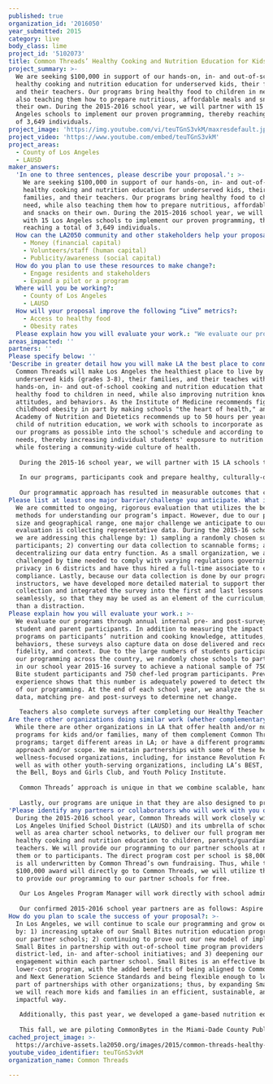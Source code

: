 ```yaml
---
published: true
organization_id: '2016050'
year_submitted: 2015
category: live
body_class: lime
project_id: '5102073'
title: Common Threads’ Healthy Cooking and Nutrition Education for Kids and Families
project_summary: >-
  We are seeking $100,000 in support of our hands-on, in- and out-of-school
  healthy cooking and nutrition education for underserved kids, their families,
  and their teachers. Our programs bring healthy food to children in need, while
  also teaching them how to prepare nutritious, affordable meals and snacks on
  their own. During the 2015-2016 school year, we will partner with 15 Los
  Angeles schools to implement our proven programming, thereby reaching a total
  of 3,649 individuals. 
project_image: 'https://img.youtube.com/vi/teuTGnS3vkM/maxresdefault.jpg'
project_video: 'https://www.youtube.com/embed/teuTGnS3vkM'
project_areas:
  - County of Los Angeles
  - LAUSD
maker_answers:
  'In one to three sentences, please describe your proposal.': >-
    We are seeking $100,000 in support of our hands-on, in- and out-of-school
    healthy cooking and nutrition education for underserved kids, their
    families, and their teachers. Our programs bring healthy food to children in
    need, while also teaching them how to prepare nutritious, affordable meals
    and snacks on their own. During the 2015-2016 school year, we will partner
    with 15 Los Angeles schools to implement our proven programming, thereby
    reaching a total of 3,649 individuals. 
  How can the LA2050 community and other stakeholders help your proposal succeed?:
    - Money (financial capital)
    - Volunteers/staff (human capital)
    - Publicity/awareness (social capital)
  How do you plan to use these resources to make change?:
    - Engage residents and stakeholders
    - Expand a pilot or a program
  Where will you be working?:
    - County of Los Angeles
    - LAUSD
  How will your proposal improve the following “Live” metrics?:
    - Access to healthy food
    - Obesity rates
  Please explain how you will evaluate your work.: "We evaluate our programs through annual internal pre- and post-surveys of student and parent participants. In addition to measuring the impact of our programs on participants’ nutrition and cooking knowledge, attitudes, and behaviors, these surveys also capture data on dose delivered and received, fidelity, and context. Due to the large numbers of students participating in our programming across the country, we randomly chose schools to participate in our school year 2015-16 survey to achieve a national sample of 750 Small Bite student participants and 750 chef-led program participants. Previous experience shows that this number is adequately powered to detect the effect of our programming. At the end of each school year, we analyze the survey data, matching pre- and post-surveys to determine net change.\r\n\r\nTeachers also complete surveys after completing our Healthy Teacher Training and are able to provide feedback on and suggestions for the training."
areas_impacted: ''
partners: ''
Please specify below: ''
'Describe in greater detail how you will make LA the best place to connect:': >-
  Common Threads will make Los Angeles the healthiest place to live by providing
  underserved kids (grades 3-8), their families, and their teaches with
  hands-on, in- and out-of-school cooking and nutrition education that brings
  healthy food to children in need, while also improving nutrition knowledge,
  attitudes, and behaviors. As the Institute of Medicine recommends fighting
  childhood obesity in part by making schools "the heart of health," and the
  Academy of Nutrition and Dietetics recommends up to 50 hours per year per
  child of nutrition education, we work with schools to incorporate as many of
  our programs as possible into the school's schedule and according to their
  needs, thereby increasing individual students' exposure to nutrition education
  while fostering a community-wide culture of health. 
   
   During the 2015-16 school year, we will partner with 15 LA schools to expand our programming, reaching 1,000 more kids, parents/guardians, and teachers than we did during the previous year. Specifically, we will engage up to 3,649 individuals in up to 140 distinct program sessions (for a total of over 33,200 program hours) and will provide these individuals with up to 27,442 healthy meals and snacks they have prepared themselves. Because food insecurity and other factors related to poverty can contribute to obesity, we specifically target schools where at least 80% of students are eligible for free or reduced price lunch. 
   
   In our programs, participants cook and prepare healthy, culturally-diverse meals and snacks from scratch with affordable ingredients and an emphasis on whole grains, fresh fruits and vegetables, and less fat and sodium – and thereby not only receive nutritious food during our programs, but also gain the skills and knowledge needed to cook and eat healthy on their own. Programs include: a Cooking Skills and World Cuisine afterschool program; an in-school, teacher-led Small Bites nutrition education program and Garden Classes; Parent Workshops; family Grocery Store Tours; Family and Teacher Cooking Classes; and Healthy Teacher Trainings. 
   
   Our programmatic approach has resulted in measurable outcomes that create a strong foundation for a future of improved personal health. Indeed, our school year 2013-14 evaluation results showed that, of students with room to improve, 81% improved their nutrition knowledge, 43% increased their preference for healthy food, and 51% of students increased their vegetable consumption.
Please list at least one major barrier/challenge you anticipate. What is your strategy for overcoming these obstacles?: >-
  We are committed to ongoing, rigorous evaluation that utilizes the best
  methods for understanding our program’s impact. However, due to our programs’
  size and geographical range, one major challenge we anticipate to our
  evaluation is collecting representative data. During the 2015-16 school year,
  we are addressing this challenge by: 1) sampling a randomly chosen subset of
  participants; 2) converting our data collection to scannable forms; and 3)
  decentralizing our data entry function. As a small organization, we are also
  challenged by time needed to comply with varying regulations governing student
  privacy in 6 districts and have thus hired a full-time associate to ensure
  compliance. Lastly, because our data collection is done by our program
  instructors, we have developed more detailed material to support them in this
  collection and integrated the survey into the first and last lessons more
  seamlessly, so that they may be used as an element of the curriculum, rather
  than a distraction.
Please explain how you will evaluate your work.: >-
  We evaluate our programs through annual internal pre- and post-surveys of
  student and parent participants. In addition to measuring the impact of our
  programs on participants’ nutrition and cooking knowledge, attitudes, and
  behaviors, these surveys also capture data on dose delivered and received,
  fidelity, and context. Due to the large numbers of students participating in
  our programming across the country, we randomly chose schools to participate
  in our school year 2015-16 survey to achieve a national sample of 750 Small
  Bite student participants and 750 chef-led program participants. Previous
  experience shows that this number is adequately powered to detect the effect
  of our programming. At the end of each school year, we analyze the survey
  data, matching pre- and post-surveys to determine net change.
   
   Teachers also complete surveys after completing our Healthy Teacher Training and are able to provide feedback on and suggestions for the training.
Are there other organizations doing similar work (whether complementary or competitive)? What is unique about your proposed approach?: >-
  While there are other organizations in LA that offer health and/or nutrition
  programs for kids and/or families, many of them complement Common Threads’
  programs; target different areas in LA; or have a different programmatic
  approach and/or scope. We maintain partnerships with some of these health and
  wellness-focused organizations, including, for instance Revolution Foods, as
  well as with other youth-serving organizations, including LA’s BEST, Beyond
  the Bell, Boys and Girls Club, and Youth Policy Institute.
   
   Common Threads’ approach is unique in that we combine scalable, hands-on intensive cooking programs and nutrition education curricula with parent engagement and teacher trainings to maximize impact and create a culture of wellness in our partner schools. Additionally, by working with schools to implement as many of our complementary programs as possible and aligning our programs to local wellness policies, we further help foster a school-wide culture of health. Moreover, our programmatic approach goes beyond simply promoting nutrition and good health by utilizing research-based curriculum – created and refined in-house by our curriculum staff with input from educators, chefs, and nutritionists – to educate participants on how to adopt, practice, and maintain healthy behaviors. Indeed, our curriculum is rooted in both internal and external evaluations and aligned to the nutrition theory of Dr. Isobel Contento, Professor of Nutrition and Education at Columbia University, and we incorporate experiential learning strategies that research has shown lead to the greatest improvements in health behaviors, including improved diet quality. Additionally, our program instructors are trained chefs and teachers who implement the entire program, thereby also serving as mentors to the kids in our programs.
   
   Lastly, our programs are unique in that they are also designed to promote success in the classroom by utilizing curriculum aligned to Common Core Standards for math and English and Next Generation Science Standards and by helping kids establish healthy habits that research – such as a 2014 report from the Centers for Disease Control - has linked to academic achievement. For example, in our Small Bites nutrition education program, trained teachers engage students in connecting math, language arts, and science concepts to hands-on nutrition lessons.
'Please identify any partners or collaborators who will work with you on this project. How much of the $100,000 grant award will each partner receive?': >-
  During the 2015-2016 school year, Common Threads will work closely with the
  Los Angeles Unified School District (LAUSD) and its umbrella of schools, as
  well as area charter school networks, to deliver our full program menu of
  healthy cooking and nutrition education to children, parents/guardians, and
  teachers. We will provide our programming to our partner schools at no cost to
  them or to participants. The direct program cost per school is $8,000, which
  is all underwritten by Common Thread’s own fundraising. Thus, while the
  $100,000 award will directly go to Common Threads, we will utilize these funds
  to provide our programming to our partner schools for free.
   
   Our Los Angeles Program Manager will work directly with school administration to incorporate as many components of our programming as possible in both in- and out-of-school settings, and schools will provide kitchen space for our afterschool programs at no cost. Additionally, thanks to approval from LAUSD this past April, we are able to award salary point (Professional Development) credit to teachers who participate in Common Threads’ Healthy Teacher Training program; this school year, we except up to 320 teachers to complete the Training and thus receive salary point credit.
   
   Our confirmed 2015-2016 school year partners are as follows: Aspire Titan Academy, Glenfeliz Boulevard Elementary School, Hollenbeck Middle School, John Adams Middle School, KIPP Comienza Community Prep, KIPP Sol Academy, Pacoima Charter School, Para Los Niños, and Sunrise Elementary.
How do you plan to scale the success of your proposal?: >-
  In Los Angeles, we will continue to scale our programming and grow our reach
  by: 1) increasing uptake of our Small Bites nutrition education program among
  our partner schools; 2) continuing to prove out our new model of implementing
  Small Bites in partnership with out-of-school time program providers and
  district-led, in- and after-school initiatives; and 3) deepening our
  engagement within each partner school. Small Bites is an effective but
  lower-cost program, with the added benefits of being aligned to Common Core
  and Next Generation Science Standards and being flexible enough to leverage as
  part of partnerships with other organizations; thus, by expanding Small Bites,
  we will reach more kids and families in an efficient, sustainable, and
  impactful way.
   
   Additionally, this past year, we developed a game-based nutrition education app, CommonBytes, which we believe has the potential to supplement our current programs, increasing their impact in the short term, and to bring relevant nutrition learning to additional kids in the long term. The CommonBytes app includes interactive games designed for students grades 3-8 to use with classroom teachers in school – including as a supplement to our Small Bites program - or at home. Participants follow recipes from the garden to the grocery store to the kitchen, and, finally, to a table. The CommonBytes platform will consist of 10-15 games – with easy, medium, and hard levels - that incorporate gardening, healthy shopping, healthy cooking techniques, and table etiquette as well as over 25 recipes, organized by Snacks, Meals, Beverages, and Treats. Incentive points and badges that further the nutritional experience (e.g., personal secrets and recipes from celebrity chefs) will be awarded as various milestones and goals are reached. Parents and teachers will also be able to access the app to track the progress of their child or student in completing the games; look up new recipes; or find cooking and nutrition resources.
   
   This fall, we are piloting CommonBytes in the Miami-Dade County Public Schools, with a national pilot –including in Los Angeles – planned for 2016. Overall, during the 2015-16 school year, we expect up to 5,000 kids to receive cooking and nutrition education through CommonBytes.
cached_project_image: >-
  https://archive-assets.la2050.org/images/2015/common-threads-healthy-cooking-and-nutrition-education-for-kids-and-families/img.youtube.com/vi/teuTGnS3vkM/maxresdefault.jpg
youtube_video_identifier: teuTGnS3vkM
organization_name: Common Threads

---
```

